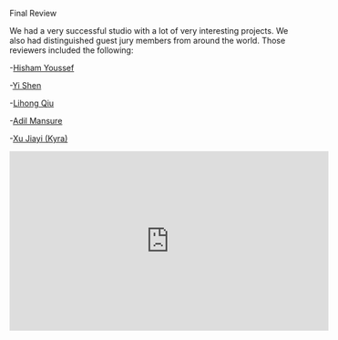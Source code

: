 Final Review

We had a very successful studio with a lot of very interesting projects. We also had distinguished guest jury members from around the world. Those reviewers included the following:

-[Hisham Youssef](https://www.thinkchina.sg/hishamyoussef)

-[Yi Shen](https://www.perkinseastman.com/people/yi-shen/)

-[Lihong Qiu](https://www.dlrgroup.com/firm-2/leadership/)

-[Adil Mansure](http://design.wku.edu.cn/index.php/adil-mansure/)

-[Xu Jiayi (Kyra)]()

<iframe width="560" height="315" src="https://www.youtube.com/embed/DwkgnOdV0SU" title="YouTube video player" frameborder="0" allow="accelerometer; autoplay; clipboard-write; encrypted-media; gyroscope; picture-in-picture" allowfullscreen></iframe>
